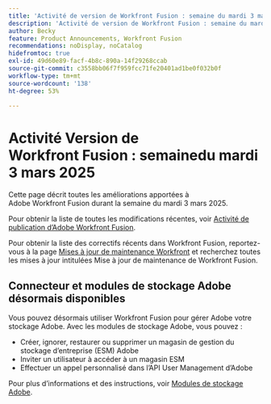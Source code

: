 ```yaml
---
title: 'Activité de version de Workfront Fusion : semaine du mardi 3 mars 2025'
description: 'Activité de version de Workfront Fusion : semaine du mardi 3 mars 2025'
author: Becky
feature: Product Announcements, Workfront Fusion
recommendations: noDisplay, noCatalog
hidefromtoc: true
exl-id: 49d60e89-facf-4b8c-890a-14f29268ccab
source-git-commit: c3558bb06f7f959fcc71fe20401ad1be0f032b0f
workflow-type: tm+mt
source-wordcount: '138'
ht-degree: 53%

---
```


# Activité Version de Workfront Fusion : semainedu mardi 3 mars 2025

Cette page décrit toutes les améliorations apportées à Adobe Workfront Fusion durant la semaine du mardi 3 mars 2025.

Pour obtenir la liste de toutes les modifications récentes, voir [Activité de publication d’Adobe Workfront Fusion](/help/workfront-fusion/fusion-product-releases/fusion-release-activity.md).

Pour obtenir la liste des correctifs récents dans Workfront Fusion, reportez-vous à la page [Mises à jour de maintenance Workfront](https://experienceleague.adobe.com/fr/docs/workfront-known-issues/releases/current-updates) et recherchez toutes les mises à jour intitulées Mise à jour de maintenance de Workfront Fusion.

## Connecteur et modules de stockage Adobe désormais disponibles

Vous pouvez désormais utiliser Workfront Fusion pour gérer Adobe votre stockage Adobe. Avec les modules de stockage Adobe, vous pouvez :

* Créer, ignorer, restaurer ou supprimer un magasin de gestion du stockage d’entreprise (ESM) Adobe
* Inviter un utilisateur à accéder à un magasin ESM
* Effectuer un appel personnalisé dans l’API User Management d’Adobe

Pour plus d’informations et des instructions, voir [Modules de stockage Adobe](/help/workfront-fusion/references/apps-and-modules/adobe-connectors/adobe-storage-modules.md).

